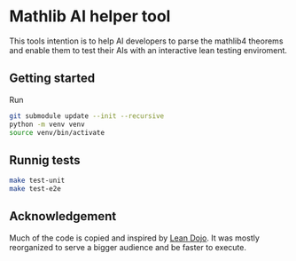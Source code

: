 # Mathlib AI helper tool

This tools intention is to help AI developers to parse the mathlib4 theorems and enable them to test their AIs with an interactive lean testing enviroment.

## Getting started

Run

```sh
git submodule update --init --recursive
python -m venv venv
source venv/bin/activate
```

## Runnig tests

```sh
make test-unit
make test-e2e
```

## Acknowledgement

Much of the code is copied and inspired by [Lean Dojo](https://github.com/lean-dojo/LeanDojo). It was mostly reorganized to serve a bigger audience and be faster to execute.
